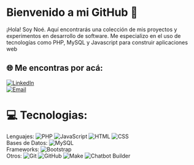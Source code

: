 
# Bienvenido a mi GitHub 👋
¡Hola! Soy Noé. Aquí encontrarás una colección de mis proyectos y experimentos en desarrollo de software. Me especializo en el uso de tecnologías como PHP, MySQL y Javascript para construir aplicaciones web


## 🌐 Me encontras por acá:
[![LinkedIn](https://img.shields.io/badge/LinkedIn-%230077B5.svg?logo=linkedin&logoColor=white)](https://www.linkedin.com/in/no%C3%A9-alaniz-a043742a4/) <br>
[![Email](https://img.shields.io/badge/matiaz1909@gmail.com-email_personal-D14836?style=for-the-badge&logo=gmail&logoColor=white&labelColor=101010)](mailto:matiaz1909@gmail.com)

# 💻 Tecnologias:
Lenguajes:
![PHP](https://img.shields.io/badge/PHP-777BB4?style=for-the-badge&logo=php&logoColor=white)
![JavaScript](https://img.shields.io/badge/JavaScript-F7DF1E?style=for-the-badge&logo=javascript&logoColor=black)
![HTML](https://img.shields.io/badge/HTML5-E34F26?style=for-the-badge&logo=html5&logoColor=white)
![CSS](https://img.shields.io/badge/CSS3-1572B6?style=for-the-badge&logo=css3&logoColor=white)<br>
Bases de Datos:
![MySQL](https://img.shields.io/badge/SQL-4479A1?style=for-the-badge&logo=postgresql&logoColor=white)<br>
Frameworks:
![Bootstrap](https://img.shields.io/badge/Bootstrap-7952B3?style=for-the-badge&logo=bootstrap&logoColor=white)<br>
Otros:
![Git](https://img.shields.io/badge/Git-F05032?style=for-the-badge&logo=git&logoColor=white)
![GitHub](https://img.shields.io/badge/GitHub-181717?style=for-the-badge&logo=github&logoColor=white)
![Make](https://img.shields.io/badge/Make-3D7EFF?style=for-the-badge&logo=make&logoColor=white)
![Chatbot Builder](https://img.shields.io/badge/Chatbot%20Builder-FF9800?style=for-the-badge&logo=dialogflow&logoColor=white)








<!-- Proudly created with GPRM ( https://gprm.itsvg.in ) -->
